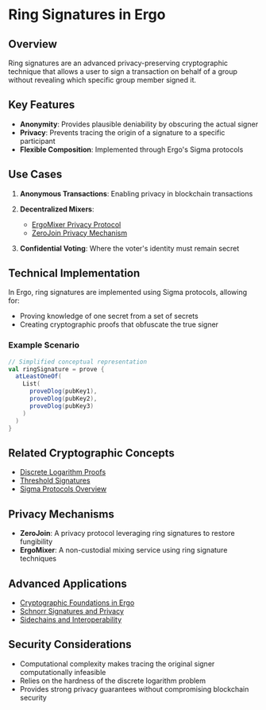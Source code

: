 # Ring Signatures in Ergo

## Overview

Ring signatures are an advanced privacy-preserving cryptographic technique that allows a user to sign a transaction on behalf of a group without revealing which specific group member signed it.

## Key Features

- **Anonymity**: Provides plausible deniability by obscuring the actual signer
- **Privacy**: Prevents tracing the origin of a signature to a specific participant
- **Flexible Composition**: Implemented through Ergo's Sigma protocols

## Use Cases

1. **Anonymous Transactions**: Enabling privacy in blockchain transactions
2. **Decentralized Mixers**: 
  
      - [ErgoMixer Privacy Protocol](mixer.md)
      - [ZeroJoin Privacy Mechanism](zerojoin.md)

3. **Confidential Voting**: Where the voter's identity must remain secret

## Technical Implementation

In Ergo, ring signatures are implemented using Sigma protocols, allowing for:

- Proving knowledge of one secret from a set of secrets
- Creating cryptographic proofs that obfuscate the true signer

### Example Scenario

```scala
// Simplified conceptual representation
val ringSignature = prove {
  atLeastOneOf(
    List(
      proveDlog(pubKey1),
      proveDlog(pubKey2),
      proveDlog(pubKey3)
    )
  )
}
```

## Related Cryptographic Concepts

- [Discrete Logarithm Proofs](dlog.md)
- [Threshold Signatures](threshold.md)
- [Sigma Protocols Overview](sigma.md)

## Privacy Mechanisms

- **ZeroJoin**: A privacy protocol leveraging ring signatures to restore fungibility
- **ErgoMixer**: A non-custodial mixing service using ring signature techniques

## Advanced Applications

- [Cryptographic Foundations in Ergo](crypto.md)
- [Schnorr Signatures and Privacy](schnorr.md)
- [Sidechains and Interoperability](sigma-chains.md)

## Security Considerations

- Computational complexity makes tracing the original signer computationally infeasible
- Relies on the hardness of the discrete logarithm problem
- Provides strong privacy guarantees without compromising blockchain security

